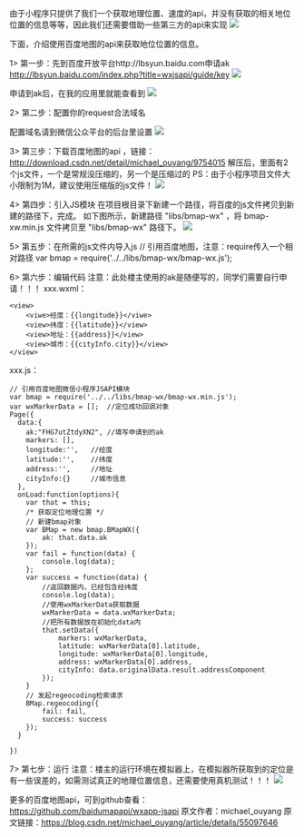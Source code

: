 由于小程序只提供了我们一个获取地理位置、速度的api，并没有获取的相关地位位置的信息等等，因此我们还需要借助一些第三方的api来实现
![](https://upload-images.jianshu.io/upload_images/19956127-e606cd46faeb8d37.png?imageMogr2/auto-orient/strip%7CimageView2/2/w/1240)

下面，介绍使用百度地图的api来获取地位位置的信息。



1> 第一步：先到百度开放平台http://lbsyun.baidu.com申请ak
http://lbsyun.baidu.com/index.php?title=wxjsapi/guide/key
![](https://upload-images.jianshu.io/upload_images/19956127-a0e39db457123161.png?imageMogr2/auto-orient/strip%7CimageView2/2/w/1240)

申请到ak后，在我的应用里就能查看到
![](https://upload-images.jianshu.io/upload_images/19956127-75117bed3dc068af.png?imageMogr2/auto-orient/strip%7CimageView2/2/w/1240)

2> 第二步：配置你的request合法域名

配置域名请到微信公众平台的后台里设置
![](https://upload-images.jianshu.io/upload_images/19956127-fb5d9756e860420d.png?imageMogr2/auto-orient/strip%7CimageView2/2/w/1240)

3> 第三步：下载百度地图的api ，链接：http://download.csdn.net/detail/michael_ouyang/9754015
解压后，里面有2个js文件，一个是常规没压缩的，另一个是压缩过的
PS：由于小程序项目文件大小限制为1M，建议使用压缩版的js文件！
![](https://upload-images.jianshu.io/upload_images/19956127-e746a66fd2ecd3bc.png?imageMogr2/auto-orient/strip%7CimageView2/2/w/1240)

4> 第四步：引入JS模块
在项目根目录下新建一个路径，将百度的js文件拷贝到新建的路径下，完成。
如下图所示，新建路径 "libs/bmap-wx" ，将 bmap-xw.min.js 文件拷贝至 "libs/bmap-wx" 路径下。
![](https://upload-images.jianshu.io/upload_images/19956127-c89dd2e6ea4c27c3.png?imageMogr2/auto-orient/strip%7CimageView2/2/w/1240)

5> 第五步：在所需的js文件内导入js
// 引用百度地图，注意：require传入一个相对路径
var bmap = require('../../libs/bmap-wx/bmap-wx.js'); 


6> 第六步：编辑代码
注意：此处楼主使用的ak是随便写的，同学们需要自行申请！！！
xxx.wxml：
```
<view>
	<viwe>经度：{{longitude}}</viwe>
	<view>纬度：{{latitude}}</view>
	<view>地址：{{address}}</view>
	<view>城市：{{cityInfo.city}}</view>
</view>
```
xxx.js：
```
// 引用百度地图微信小程序JSAPI模块 
var bmap = require('../../libs/bmap-wx/bmap-wx.min.js');
var wxMarkerData = [];	//定位成功回调对象
Page({
  data:{
  	ak:"FHG7utZtdyXN2",	//填写申请到的ak
  	markers: [],
  	longitude:'',	//经度
  	latitude:'',	//纬度
  	address:'',		//地址
  	cityInfo:{}		//城市信息
  },
  onLoad:function(options){
    var that = this;
    /* 获取定位地理位置 */
    // 新建bmap对象 
    var BMap = new bmap.BMapWX({ 
        ak: that.data.ak 
    }); 
    var fail = function(data) { 
        console.log(data);
    }; 
    var success = function(data) { 
        //返回数据内，已经包含经纬度
        console.log(data);
        //使用wxMarkerData获取数据
        wxMarkerData = data.wxMarkerData;  
        //把所有数据放在初始化data内
        that.setData({ 
            markers: wxMarkerData,
            latitude: wxMarkerData[0].latitude,
            longitude: wxMarkerData[0].longitude,
            address: wxMarkerData[0].address,
            cityInfo: data.originalData.result.addressComponent
        }); 
    } 
    // 发起regeocoding检索请求 
    BMap.regeocoding({ 
        fail: fail, 
        success: success
    });     
  }
  
})
```

7> 第七步：运行
注意：楼主的运行环境在模拟器上，在模拟器所获取到的定位是有一些误差的，如需测试真正的地理位置信息，还需要使用真机测试！！！
 ![](https://upload-images.jianshu.io/upload_images/19956127-91491b99badc4e6f.png?imageMogr2/auto-orient/strip%7CimageView2/2/w/1240)

更多的百度地图api，可到github查看：https://github.com/baidumapapi/wxapp-jsapi
原文作者：michael_ouyang
原文链接：https://blog.csdn.net/michael_ouyang/article/details/55097646
